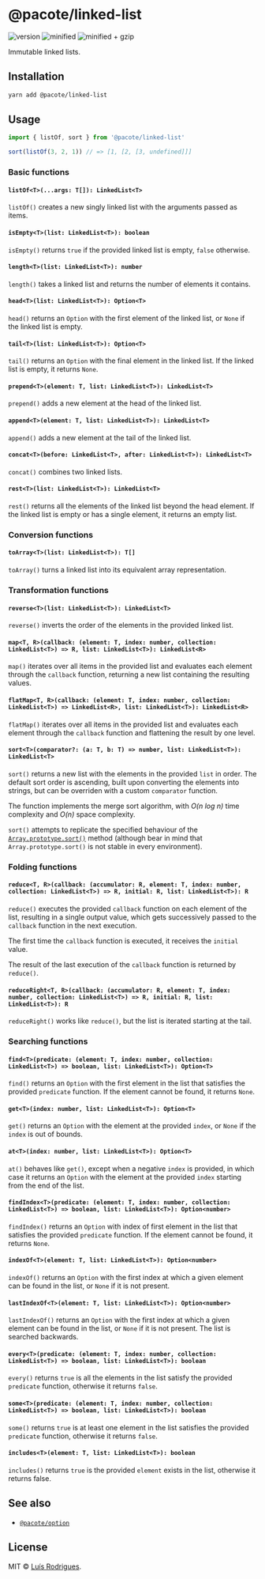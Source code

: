 # @pacote/linked-list

![version](https://badgen.net/npm/v/@pacote/linked-list)
![minified](https://badgen.net/bundlephobia/min/@pacote/linked-list)
![minified + gzip](https://badgen.net/bundlephobia/minzip/@pacote/linked-list)

Immutable linked lists.

## Installation

```bash
yarn add @pacote/linked-list
```

## Usage

```typescript
import { listOf, sort } from '@pacote/linked-list'

sort(listOf(3, 2, 1)) // => [1, [2, [3, undefined]]]
```

### Basic functions

#### `listOf<T>(...args: T[]): LinkedList<T>`

`listOf()` creates a new singly linked list with the arguments passed as items.

#### `isEmpty<T>(list: LinkedList<T>): boolean`

`isEmpty()` returns `true` if the provided linked list is empty, `false`
otherwise.

#### `length<T>(list: LinkedList<T>): number`

`length()` takes a linked list and returns the number of elements it contains.

#### `head<T>(list: LinkedList<T>): Option<T>`

`head()` returns an `Option` with the first element of the linked list, or
`None` if the linked list is empty.

#### `tail<T>(list: LinkedList<T>): Option<T>`

`tail()` returns an `Option` with the final element in the linked list. If the
linked list is empty, it returns `None`.

#### `prepend<T>(element: T, list: LinkedList<T>): LinkedList<T>`

`prepend()` adds a new element at the head of the linked list.

#### `append<T>(element: T, list: LinkedList<T>): LinkedList<T>`

`append()` adds a new element at the tail of the linked list.

#### `concat<T>(before: LinkedList<T>, after: LinkedList<T>): LinkedList<T>`

`concat()` combines two linked lists.

#### `rest<T>(list: LinkedList<T>): LinkedList<T>`

`rest()` returns all the elements of the linked list beyond the head element. If
the linked list is empty or has a single element, it returns an empty list.

### Conversion functions

#### `toArray<T>(list: LinkedList<T>): T[]`

`toArray()` turns a linked list into its equivalent array representation.

### Transformation functions

#### `reverse<T>(list: LinkedList<T>): LinkedList<T>`

`reverse()` inverts the order of the elements in the provided linked list.

#### `map<T, R>(callback: (element: T, index: number, collection: LinkedList<T>) => R, list: LinkedList<T>): LinkedList<R>`

`map()` iterates over all items in the provided list and evaluates each element
through the `callback` function, returning a new list containing the resulting
values.

#### `flatMap<T, R>(callback: (element: T, index: number, collection: LinkedList<T>) => LinkedList<R>, list: LinkedList<T>): LinkedList<R>`

`flatMap()` iterates over all items in the provided list and evaluates each
element through the `callback` function and flattening the result by one level.

#### `sort<T>(comparator?: (a: T, b: T) => number, list: LinkedList<T>): LinkedList<T>`

`sort()` returns a new list with the elements in the provided `list` in order.
The default sort order is ascending, built upon converting the elements into
strings, but can be overriden with a custom `comparator` function.

The function implements the merge sort algorithm, with _O(n log n)_ time
complexity and _O(n)_ space complexity.

`sort()` attempts to replicate the specified behaviour of the
[`Array.prototype.sort()`](https://developer.mozilla.org/en-US/docs/Web/JavaScript/Reference/Global_Objects/Array/sort)
method (although bear in mind that `Array.prototype.sort()` is not stable in
every environment).

### Folding functions

#### `reduce<T, R>(callback: (accumulator: R, element: T, index: number, collection: LinkedList<T>) => R, initial: R, list: LinkedList<T>): R`

`reduce()` executes the provided `callback` function on each element of
the list, resulting in a single output value, which gets successively
passed to the `callback` function in the next execution.

The first time the `callback` function is executed, it receives the
`initial` value.

The result of the last execution of the `callback` function is returned
by `reduce()`.

#### `reduceRight<T, R>(callback: (accumulator: R, element: T, index: number, collection: LinkedList<T>) => R, initial: R, list: LinkedList<T>): R`

`reduceRight()` works like `reduce()`, but the list is iterated starting
at the tail.

### Searching functions

#### `find<T>(predicate: (element: T, index: number, collection: LinkedList<T>) => boolean, list: LinkedList<T>): Option<T>`

`find()` returns an `Option` with the first element in the list that
satisfies the provided `predicate` function. If the element cannot be
found, it returns `None`.

#### `get<T>(index: number, list: LinkedList<T>): Option<T>`

`get()` returns an `Option` with the element at the provided `index`, or `None`
if the `index` is out of bounds.

#### `at<T>(index: number, list: LinkedList<T>): Option<T>`

`at()` behaves like `get()`, except when a negative `index` is
provided, in which case it returns an `Option` with the element at the
provided `index` starting from the end of the list.

#### `findIndex<T>(predicate: (element: T, index: number, collection: LinkedList<T>) => boolean, list: LinkedList<T>): Option<number>`

`findIndex()` returns an `Option` with index of first element in the
list that satisfies the provided `predicate` function. If the element
cannot be found, it returns `None`.

#### `indexOf<T>(element: T, list: LinkedList<T>): Option<number>`

`indexOf()` returns an `Option` with the first index at which a given element
can be found in the list, or `None` if it is not present.

#### `lastIndexOf<T>(element: T, list: LinkedList<T>): Option<number>`

`lastIndexOf()` returns an `Option` with the first index at which a given
element can be found in the list, or `None` if it is not present. The list is
searched backwards.

#### `every<T>(predicate: (element: T, index: number, collection: LinkedList<T>) => boolean, list: LinkedList<T>): boolean`

`every()` returns `true` is all the elements in the list satisfy the
provided `predicate` function, otherwise it returns `false`.

#### `some<T>(predicate: (element: T, index: number, collection: LinkedList<T>) => boolean, list: LinkedList<T>): boolean`

`some()` returns `true` is at least one element in the list satisfies the
provided `predicate` function, otherwise it returns `false`.

#### `includes<T>(element: T, list: LinkedList<T>): boolean`

`includes()` returns `true` is the provided `element` exists in the list,
otherwise it returns false.

## See also

- [`@pacote/option`](../option/)

## License

MIT © [Luís Rodrigues](https://goblindegook.com).

